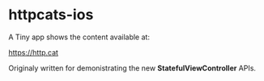 # httpcats-ios
A Tiny app shows the content available at: 

https://http.cat


Originaly written for demonistrating the new **StatefulViewController** APIs.
